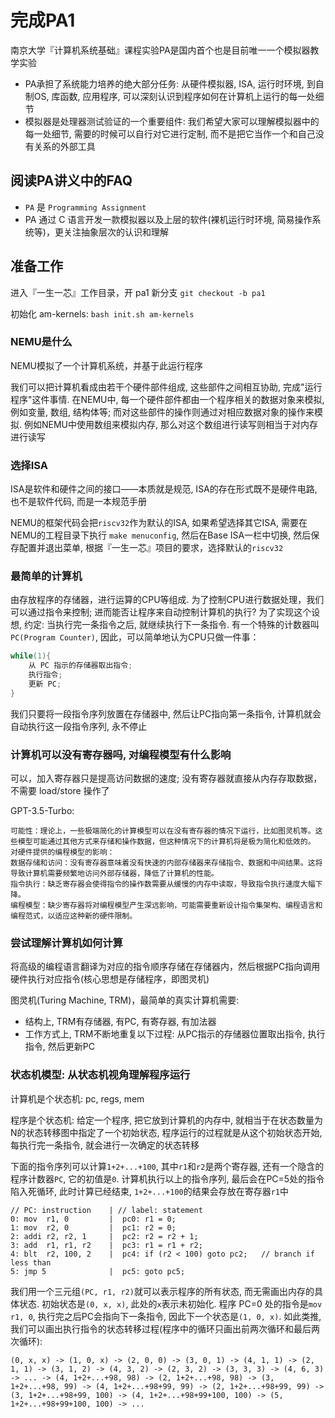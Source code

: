 # 完成PA1
南京大学『计算机系统基础』课程实验PA是国内首个也是目前唯一一个模拟器教学实验

- PA承担了系统能力培养的绝大部分任务: 从硬件模拟器, ISA, 运行时环境, 到自制OS, 库函数, 应用程序, 可以深刻认识到程序如何在计算机上运行的每一处细节
- 模拟器是处理器测试验证的一个重要组件: 我们希望大家可以理解模拟器中的每一处细节, 需要的时候可以自行对它进行定制, 而不是把它当作一个和自己没有关系的外部工具

## 阅读PA讲义中的FAQ
- `PA` 是 `Programming Assignment`
- PA 通过 C 语言开发一款模拟器以及上层的软件(裸机运行时环境, 简易操作系统等)，更关注抽象层次的认识和理解

## 准备工作
进入『一生一芯』工作目录，开 pa1 新分支 `git checkout -b pa1`

初始化 am-kernels: `bash init.sh am-kernels`

### NEMU是什么
NEMU模拟了一个计算机系统，并基于此运行程序

我们可以把计算机看成由若干个硬件部件组成, 这些部件之间相互协助, 完成"运行程序"这件事情. 在NEMU中, 每一个硬件部件都由一个程序相关的数据对象来模拟, 例如变量, 数组, 结构体等; 而对这些部件的操作则通过对相应数据对象的操作来模拟. 例如NEMU中使用数组来模拟内存, 那么对这个数组进行读写则相当于对内存进行读写

### 选择ISA 
ISA是软件和硬件之间的接口——本质就是规范, ISA的存在形式既不是硬件电路, 也不是软件代码, 而是一本规范手册

NEMU的框架代码会把`riscv32`作为默认的ISA, 如果希望选择其它ISA, 需要在NEMU的工程目录下执行 `make menuconfig`, 然后在Base ISA一栏中切换, 然后保存配置并退出菜单, 根据『一生一芯』项目的要求，选择默认的`riscv32`

### 最简单的计算机
由存放程序的存储器，进行运算的CPU等组成. 为了控制CPU进行数据处理，我们可以通过指令来控制; 进而能否让程序来自动控制计算机的执行? 为了实现这个设想, 约定: 当执行完一条指令之后, 就继续执行下一条指令. 有一个特殊的计数器叫`PC(Program Counter)`, 因此，可以简单地认为CPU只做一件事：

```c
while(1){
    从 PC 指示的存储器取出指令;
    执行指令;
    更新 PC;
}
```

我们只要将一段指令序列放置在存储器中, 然后让PC指向第一条指令, 计算机就会自动执行这一段指令序列, 永不停止

### 计算机可以没有寄存器吗, 对编程模型有什么影响
可以，加入寄存器只是提高访问数据的速度; 没有寄存器就直接从内存存取数据，不需要 load/store 操作了

GPT-3.5-Turbo:
```
可能性：理论上，一些极端简化的计算模型可以在没有寄存器的情况下运行，比如图灵机等。这些模型可能通过其他方式来存储和操作数据，但这种情况下的计算机将是极为简化和低效的。
对硬件提供的编程模型的影响：
数据存储和访问：没有寄存器意味着没有快速的内部存储器来存储指令、数据和中间结果。这将导致计算机需要频繁地访问外部存储器，降低了计算机的性能。
指令执行：缺乏寄存器会使得指令的操作数需要从缓慢的内存中读取，导致指令执行速度大幅下降。
编程模型：缺少寄存器将对编程模型产生深远影响，可能需要重新设计指令集架构、编程语言和编程范式，以适应这种新的硬件限制。
```

### 尝试理解计算机如何计算
将高级的编程语言翻译为对应的指令顺序存储在存储器内，然后根据PC指向调用硬件执行对应指令(核心思想是存储程序，即图灵机)

图灵机(Turing Machine, TRM)，最简单的真实计算机需要:
- 结构上, TRM有存储器, 有PC, 有寄存器, 有加法器
- 工作方式上, TRM不断地重复以下过程: 从PC指示的存储器位置取出指令, 执行指令, 然后更新PC

### 状态机模型: 从状态机视角理解程序运行
计算机是个状态机: pc, regs, mem

程序是个状态机: 给定一个程序, 把它放到计算机的内存中, 就相当于在状态数量为N的状态转移图中指定了一个初始状态, 程序运行的过程就是从这个初始状态开始, 每执行完一条指令, 就会进行一次确定的状态转移

下面的指令序列可以计算`1+2+...+100`, 其中`r1`和`r2`是两个寄存器, 还有一个隐含的程序计数器`PC`, 它的初值是`0`. 计算机执行以上的指令序列, 最后会在PC=5处的指令陷入死循环, 此时计算已经结束, `1+2+...+100`的结果会存放在寄存器`r1`中

```
// PC: instruction    | // label: statement
0: mov  r1, 0         |  pc0: r1 = 0;
1: mov  r2, 0         |  pc1: r2 = 0;
2: addi r2, r2, 1     |  pc2: r2 = r2 + 1;
3: add  r1, r1, r2    |  pc3: r1 = r1 + r2;
4: blt  r2, 100, 2    |  pc4: if (r2 < 100) goto pc2;   // branch if less than
5: jmp 5              |  pc5: goto pc5;
```

我们用一个三元组`(PC, r1, r2)`就可以表示程序的所有状态, 而无需画出内存的具体状态. 初始状态是`(0, x, x)`, 此处的`x`表示未初始化. 程序 PC=0 处的指令是`mov r1, 0`, 执行完之后PC会指向下一条指令, 因此下一个状态是`(1, 0, x)`. 如此类推, 我们可以画出执行指令的状态转移过程(程序中的循环只画出前两次循环和最后两次循环):

```
(0, x, x) -> (1, 0, x) -> (2, 0, 0) -> (3, 0, 1) -> (4, 1, 1) -> (2, 1, 1) -> (3, 1, 2) -> (4, 3, 2) -> (2, 3, 2) -> (3, 3, 3) -> (4, 6, 3) -> ... -> (4, 1+2+...+98, 98) -> (2, 1+2+...+98, 98) -> (3, 1+2+...+98, 99) -> (4, 1+2+...+98+99, 99) -> (2, 1+2+...+98+99, 99) -> (3, 1+2+...+98+99, 100) -> (4, 1+2+...+98+99+100, 100) -> (5, 1+2+...+98+99+100, 100) -> ...
```